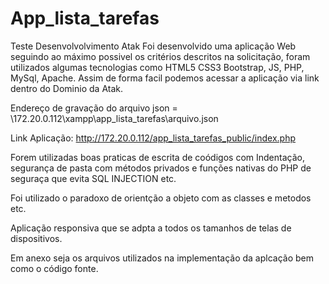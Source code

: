 # App_lista_tarefas
Teste Desenvolvolvimento Atak
Foi desenvolvido uma aplicação Web seguindo ao máximo possivel os critérios descritos na solicitação, foram utilizados algumas tecnologias como HTML5 CSS3 Bootstrap, JS, PHP, MySql, Apache. Assim de forma facil podemos acessar a aplicação via link dentro do Dominio da Atak.




Endereço de gravação do arquivo json = \\172.20.0.112\xampp\app_lista_tarefas\arquivo.json


Link Aplicação:  http://172.20.0.112/app_lista_tarefas_public/index.php




Forem utilizadas boas praticas de escrita de coódigos com Indentação, segurança de pasta com métodos privados e funções nativas do PHP de seguraça que evita SQL INJECTION etc.

Foi utilizado o paradoxo de orientção a objeto com as classes e metodos etc.

Aplicação responsiva que se adpta a todos os tamanhos de telas de dispositivos.


Em anexo seja os arquivos utilizados na implementação da aplcação bem como o código fonte.



